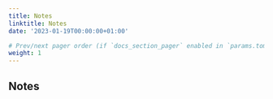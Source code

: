 ```yaml
---
title: Notes
linktitle: Notes
date: '2023-01-19T00:00:00+01:00'

# Prev/next pager order (if `docs_section_pager` enabled in `params.toml`)
weight: 1
---
```


## Notes

